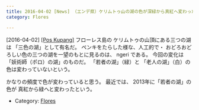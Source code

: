 ```yaml
---
title: 2016-04-02 [News] （エンデ県）ケリムトゥ山の湖の色が深緑から真紅へ変わった 
category: Flores

---
```


[2016-04-02] [[Pos Kupang]](http://dlvr.it/KxrTz2)  フローレス島の
ケリムトゥの山頂にある三つの湖は
「三色の湖」として有名だ。
ペンキをたらした様な、人工的で・
おどろおどろしい色の三つの湖を一望のもとに見るのは、
ngeri である。
今回の変化は「妖術師（ポロ）の湖」のものだ。
「若者の湖」（緑）と
「老人の湖」（白）の色は変わっていないという。

 かなりの頻度で色が変わっていると思う。
最近では、
2013年に「若者の湖」の色が
真紅から緑へと変わったという。

- Category: [Flores](https://merapano.github.io/categories.html#Flores)

